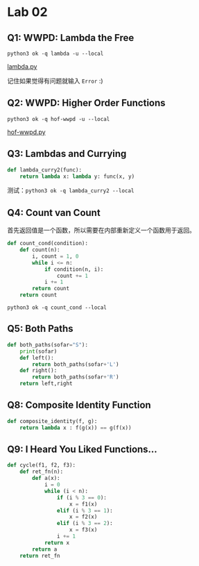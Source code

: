 # Lab 02

## Q1: WWPD: Lambda the Free

`python3 ok -q lambda -u --local`

[lambda.py](https://github.com/weijiew/cs61a/blob/master/lab/lab02/tests/lambda.py)

记住如果觉得有问题就输入 `Error` :)

## Q2: WWPD: Higher Order Functions

`python3 ok -q hof-wwpd -u --local`

[hof-wwpd.py](https://github.com/weijiew/cs61a/blob/master/lab/lab02/tests/hof-wwpd.py)

## Q3: Lambdas and Currying

```python
def lambda_curry2(func):
    return lambda x: lambda y: func(x, y)
```

测试：`python3 ok -q lambda_curry2 --local`

## Q4: Count van Count

首先返回值是一个函数，所以需要在内部重新定义一个函数用于返回。

```python
def count_cond(condition):
    def count(n):
        i, count = 1, 0
        while i <= n:
            if condition(n, i):
                count += 1
            i += 1
        return count
    return count
```

`python3 ok -q count_cond --local`
## Q5: Both Paths

```python
def both_paths(sofar="S"):
    print(sofar)
    def left():
        return both_paths(sofar+'L')
    def right():
        return both_paths(sofar+'R')
    return left,right
```

## Q8: Composite Identity Function

```python
def composite_identity(f, g):
    return lambda x : f(g(x)) == g(f(x))
```

## Q9: I Heard You Liked Functions...

```python
def cycle(f1, f2, f3):
    def ret_fn(n):
        def a(x):
            i = 0
            while (i < n):
                if (i % 3 == 0):
                    x = f1(x)
                elif (i % 3 == 1):
                    x = f2(x)
                elif (i % 3 == 2):
                    x = f3(x)
                i += 1
            return x
        return a
    return ret_fn 
```
